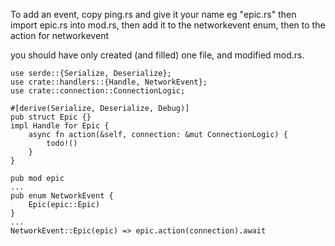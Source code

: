 To add an event, copy ping.rs and give it your name eg "epic.rs"
then import epic.rs into mod.rs, then add it to the networkevent enum, then to the action for networkevent

you should have only created (and filled) one file, and modified mod.rs.


```
use serde::{Serialize, Deserialize};
use crate::handlers::{Handle, NetworkEvent};
use crate::connection::ConnectionLogic;

#[derive(Serialize, Deserialize, Debug)]
pub struct Epic {}
impl Handle for Epic {
    async fn action(&self, connection: &mut ConnectionLogic) {
        todo!()
    }
}

```

```
pub mod epic
...
pub enum NetworkEvent {
    Epic(epic::Epic)
}
...
NetworkEvent::Epic(epic) => epic.action(connection).await
```